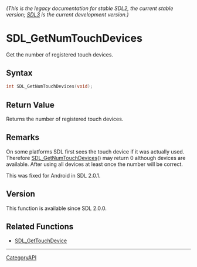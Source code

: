 ###### (This is the legacy documentation for stable SDL2, the current stable version; [SDL3](https://wiki.libsdl.org/SDL3/) is the current development version.)
# SDL_GetNumTouchDevices

Get the number of registered touch devices.

## Syntax

```c
int SDL_GetNumTouchDevices(void);

```

## Return Value

Returns the number of registered touch devices.

## Remarks

On some platforms SDL first sees the touch device if it was actually used.
Therefore [SDL_GetNumTouchDevices](SDL_GetNumTouchDevices.md)() may return 0
although devices are available. After using all devices at least once the
number will be correct.

This was fixed for Android in SDL 2.0.1.

## Version

This function is available since SDL 2.0.0.

## Related Functions

* [SDL_GetTouchDevice](SDL_GetTouchDevice.md)

----
[CategoryAPI](CategoryAPI.md)
